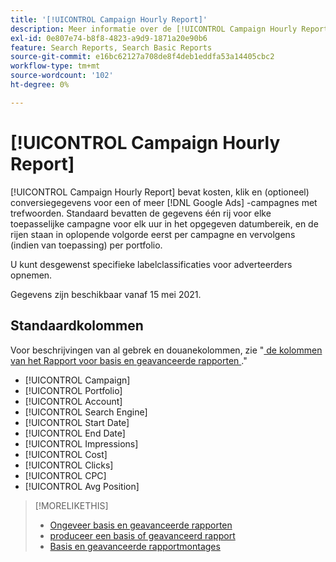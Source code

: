 ```yaml
---
title: '[!UICONTROL Campaign Hourly Report]'
description: Meer informatie over de [!UICONTROL Campaign Hourly Report] .
exl-id: 0e807e74-b8f8-4823-a9d9-1871a20e90b6
feature: Search Reports, Search Basic Reports
source-git-commit: e16bc62127a708de8f4deb1eddfa53a14405cbc2
workflow-type: tm+mt
source-wordcount: '102'
ht-degree: 0%

---
```


# [!UICONTROL Campaign Hourly Report]

[!UICONTROL Campaign Hourly Report] bevat kosten, klik en (optioneel) conversiegegevens voor een of meer [!DNL Google Ads] -campagnes met trefwoorden. Standaard bevatten de gegevens één rij voor elke toepasselijke campagne voor elk uur in het opgegeven datumbereik, en de rijen staan in oplopende volgorde eerst per campagne en vervolgens (indien van toepassing) per portfolio.

U kunt desgewenst specifieke labelclassificaties voor adverteerders opnemen.

Gegevens zijn beschikbaar vanaf 15 mei 2021. <!-- [Later: You can view data for the previous NN days.] -->

## Standaardkolommen

Voor beschrijvingen van al gebrek en douanekolommen, zie &quot;[ de kolommen van het Rapport voor basis en geavanceerde rapporten ](basic-advanced-report-columns.md).&quot;

* [!UICONTROL Campaign]
* [!UICONTROL Portfolio]
* [!UICONTROL Account]
* [!UICONTROL Search Engine]
* [!UICONTROL Start Date]
* [!UICONTROL End Date]
* [!UICONTROL Impressions]
* [!UICONTROL Cost]
* [!UICONTROL Clicks]
* [!UICONTROL CPC]
* [!UICONTROL Avg Position]

>[!MORELIKETHIS]
>
>* [ Ongeveer basis en geavanceerde rapporten ](basic-advanced-report-about.md)
>* [ produceer een basis of geavanceerd rapport ](basic-advanced-report-generate.md)
>* [ Basis en geavanceerde rapportmontages ](basic-advanced-report-settings.md)
